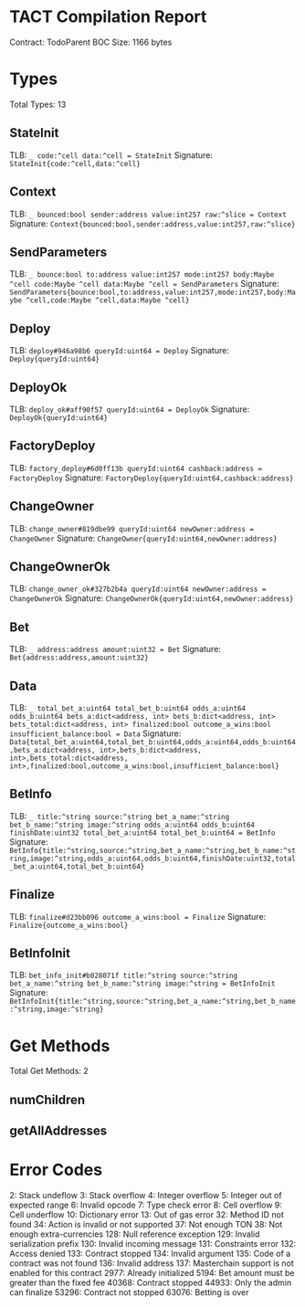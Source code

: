 # TACT Compilation Report
Contract: TodoParent
BOC Size: 1166 bytes

# Types
Total Types: 13

## StateInit
TLB: `_ code:^cell data:^cell = StateInit`
Signature: `StateInit{code:^cell,data:^cell}`

## Context
TLB: `_ bounced:bool sender:address value:int257 raw:^slice = Context`
Signature: `Context{bounced:bool,sender:address,value:int257,raw:^slice}`

## SendParameters
TLB: `_ bounce:bool to:address value:int257 mode:int257 body:Maybe ^cell code:Maybe ^cell data:Maybe ^cell = SendParameters`
Signature: `SendParameters{bounce:bool,to:address,value:int257,mode:int257,body:Maybe ^cell,code:Maybe ^cell,data:Maybe ^cell}`

## Deploy
TLB: `deploy#946a98b6 queryId:uint64 = Deploy`
Signature: `Deploy{queryId:uint64}`

## DeployOk
TLB: `deploy_ok#aff90f57 queryId:uint64 = DeployOk`
Signature: `DeployOk{queryId:uint64}`

## FactoryDeploy
TLB: `factory_deploy#6d0ff13b queryId:uint64 cashback:address = FactoryDeploy`
Signature: `FactoryDeploy{queryId:uint64,cashback:address}`

## ChangeOwner
TLB: `change_owner#819dbe99 queryId:uint64 newOwner:address = ChangeOwner`
Signature: `ChangeOwner{queryId:uint64,newOwner:address}`

## ChangeOwnerOk
TLB: `change_owner_ok#327b2b4a queryId:uint64 newOwner:address = ChangeOwnerOk`
Signature: `ChangeOwnerOk{queryId:uint64,newOwner:address}`

## Bet
TLB: `_ address:address amount:uint32 = Bet`
Signature: `Bet{address:address,amount:uint32}`

## Data
TLB: `_ total_bet_a:uint64 total_bet_b:uint64 odds_a:uint64 odds_b:uint64 bets_a:dict<address, int> bets_b:dict<address, int> bets_total:dict<address, int> finalized:bool outcome_a_wins:bool insufficient_balance:bool = Data`
Signature: `Data{total_bet_a:uint64,total_bet_b:uint64,odds_a:uint64,odds_b:uint64,bets_a:dict<address, int>,bets_b:dict<address, int>,bets_total:dict<address, int>,finalized:bool,outcome_a_wins:bool,insufficient_balance:bool}`

## BetInfo
TLB: `_ title:^string source:^string bet_a_name:^string bet_b_name:^string image:^string odds_a:uint64 odds_b:uint64 finishDate:uint32 total_bet_a:uint64 total_bet_b:uint64 = BetInfo`
Signature: `BetInfo{title:^string,source:^string,bet_a_name:^string,bet_b_name:^string,image:^string,odds_a:uint64,odds_b:uint64,finishDate:uint32,total_bet_a:uint64,total_bet_b:uint64}`

## Finalize
TLB: `finalize#d23bb096 outcome_a_wins:bool = Finalize`
Signature: `Finalize{outcome_a_wins:bool}`

## BetInfoInit
TLB: `bet_info_init#b028071f title:^string source:^string bet_a_name:^string bet_b_name:^string image:^string = BetInfoInit`
Signature: `BetInfoInit{title:^string,source:^string,bet_a_name:^string,bet_b_name:^string,image:^string}`

# Get Methods
Total Get Methods: 2

## numChildren

## getAllAddresses

# Error Codes
2: Stack undeflow
3: Stack overflow
4: Integer overflow
5: Integer out of expected range
6: Invalid opcode
7: Type check error
8: Cell overflow
9: Cell underflow
10: Dictionary error
13: Out of gas error
32: Method ID not found
34: Action is invalid or not supported
37: Not enough TON
38: Not enough extra-currencies
128: Null reference exception
129: Invalid serialization prefix
130: Invalid incoming message
131: Constraints error
132: Access denied
133: Contract stopped
134: Invalid argument
135: Code of a contract was not found
136: Invalid address
137: Masterchain support is not enabled for this contract
2977: Already initialized
5194: Bet amount must be greater than the fixed fee
40368: Contract stopped
44933: Only the admin can finalize
53296: Contract not stopped
63076: Betting is over